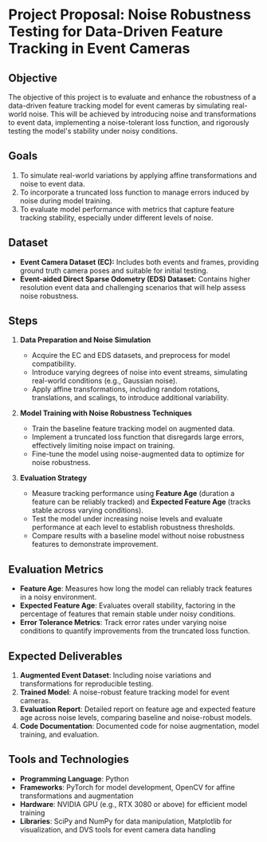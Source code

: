 # Project Proposal: Noise Robustness Testing for Data-Driven Feature Tracking in Event Cameras

## Objective
The objective of this project is to evaluate and enhance the robustness of a data-driven feature tracking model for event cameras by simulating real-world noise. This will be achieved by introducing noise and transformations to event data, implementing a noise-tolerant loss function, and rigorously testing the model's stability under noisy conditions.

## Goals
1. To simulate real-world variations by applying affine transformations and noise to event data.
2. To incorporate a truncated loss function to manage errors induced by noise during model training.
3. To evaluate model performance with metrics that capture feature tracking stability, especially under different levels of noise.

## Dataset
- **Event Camera Dataset (EC):** Includes both events and frames, providing ground truth camera poses and suitable for initial testing.
- **Event-aided Direct Sparse Odometry (EDS) Dataset:** Contains higher resolution event data and challenging scenarios that will help assess noise robustness.

## Steps

1. **Data Preparation and Noise Simulation**
   - Acquire the EC and EDS datasets, and preprocess for model compatibility.
   - Introduce varying degrees of noise into event streams, simulating real-world conditions (e.g., Gaussian noise).
   - Apply affine transformations, including random rotations, translations, and scalings, to introduce additional variability.

2. **Model Training with Noise Robustness Techniques**
   - Train the baseline feature tracking model on augmented data.
   - Implement a truncated loss function that disregards large errors, effectively limiting noise impact on training.
   - Fine-tune the model using noise-augmented data to optimize for noise robustness.

3. **Evaluation Strategy**
   - Measure tracking performance using **Feature Age** (duration a feature can be reliably tracked) and **Expected Feature Age** (tracks stable across varying conditions).
   - Test the model under increasing noise levels and evaluate performance at each level to establish robustness thresholds.
   - Compare results with a baseline model without noise robustness features to demonstrate improvement.

## Evaluation Metrics
- **Feature Age**: Measures how long the model can reliably track features in a noisy environment.
- **Expected Feature Age**: Evaluates overall stability, factoring in the percentage of features that remain stable under noisy conditions.
- **Error Tolerance Metrics**: Track error rates under varying noise conditions to quantify improvements from the truncated loss function.

## Expected Deliverables
1. **Augmented Event Dataset**: Including noise variations and transformations for reproducible testing.
2. **Trained Model**: A noise-robust feature tracking model for event cameras.
3. **Evaluation Report**: Detailed report on feature age and expected feature age across noise levels, comparing baseline and noise-robust models.
4. **Code Documentation**: Documented code for noise augmentation, model training, and evaluation.

## Tools and Technologies
- **Programming Language**: Python
- **Frameworks**: PyTorch for model development, OpenCV for affine transformations and augmentation
- **Hardware**: NVIDIA GPU (e.g., RTX 3080 or above) for efficient model training
- **Libraries**: SciPy and NumPy for data manipulation, Matplotlib for visualization, and DVS tools for event camera data handling
